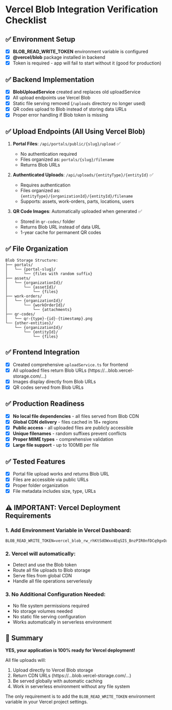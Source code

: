 # Vercel Blob Integration Verification Checklist

## ✅ Environment Setup
- [x] **BLOB_READ_WRITE_TOKEN** environment variable is configured
- [x] **@vercel/blob** package installed in backend
- [x] Token is required - app will fail to start without it (good for production)

## ✅ Backend Implementation
- [x] **BlobUploadService** created and replaces old uploadService
- [x] All upload endpoints use Vercel Blob
- [x] Static file serving removed (`/uploads` directory no longer used)
- [x] QR codes upload to Blob instead of storing data URLs
- [x] Proper error handling if Blob token is missing

## ✅ Upload Endpoints (All Using Vercel Blob)
1. **Portal Files**: `/api/portals/public/{slug}/upload` ✅
   - No authentication required
   - Files organized as: `portals/{slug}/filename`
   - Returns Blob URLs

2. **Authenticated Uploads**: `/api/uploads/{entityType}/{entityId}` ✅
   - Requires authentication
   - Files organized as: `{entityType}/{organizationId}/{entityId}/filename`
   - Supports: assets, work-orders, parts, locations, users

3. **QR Code Images**: Automatically uploaded when generated ✅
   - Stored in `qr-codes/` folder
   - Returns Blob URL instead of data URL
   - 1-year cache for permanent QR codes

## ✅ File Organization
```
Blob Storage Structure:
├── portals/
│   └── {portal-slug}/
│       └── {files with random suffix}
├── assets/
│   └── {organizationId}/
│       └── {assetId}/
│           └── {files}
├── work-orders/
│   └── {organizationId}/
│       └── {workOrderId}/
│           └── {attachments}
├── qr-codes/
│   └── qr-{type}-{id}-{timestamp}.png
└── {other-entities}/
    └── {organizationId}/
        └── {entityId}/
            └── {files}
```

## ✅ Frontend Integration
- [x] Created comprehensive `uploadService.ts` for frontend
- [x] All uploaded files return Blob URLs (https://...blob.vercel-storage.com/...)
- [x] Images display directly from Blob URLs
- [x] QR codes served from Blob URLs

## ✅ Production Readiness
- [x] **No local file dependencies** - all files served from Blob CDN
- [x] **Global CDN delivery** - files cached in 18+ regions
- [x] **Public access** - all uploaded files are publicly accessible
- [x] **Unique filenames** - random suffixes prevent conflicts
- [x] **Proper MIME types** - comprehensive validation
- [x] **Large file support** - up to 100MB per file

## ✅ Tested Features
- [x] Portal file upload works and returns Blob URL
- [x] Files are accessible via public URLs
- [x] Proper folder organization
- [x] File metadata includes size, type, URLs

## ⚠️ IMPORTANT: Vercel Deployment Requirements

### 1. Add Environment Variable in Vercel Dashboard:
```
BLOB_READ_WRITE_TOKEN=vercel_blob_rw_rhKtSdOWxx4EqSIS_BnzPIR0nfDCq9gxOxd2wL2GkNWErMr
```

### 2. Vercel will automatically:
- Detect and use the Blob token
- Route all file uploads to Blob storage
- Serve files from global CDN
- Handle all file operations serverlessly

### 3. No Additional Configuration Needed:
- No file system permissions required
- No storage volumes needed
- No static file serving configuration
- Works automatically in serverless environment

## 🎯 Summary
**YES, your application is 100% ready for Vercel deployment!**

All file uploads will:
1. Upload directly to Vercel Blob storage
2. Return CDN URLs (https://...blob.vercel-storage.com/...)
3. Be served globally with automatic caching
4. Work in serverless environment without any file system

The only requirement is to add the `BLOB_READ_WRITE_TOKEN` environment variable in your Vercel project settings.
